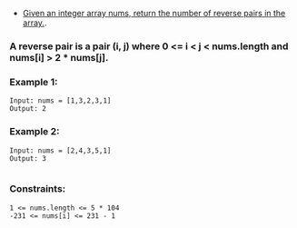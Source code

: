 - [Given an integer array nums, return the number of reverse pairs in the array.](https://leetcode.com/problems/reverse-pairs/).


### A reverse pair is a pair (i, j) where 0 <= i < j < nums.length and nums[i] > 2 * nums[j]. ###

 

### Example 1: ###
```
Input: nums = [1,3,2,3,1]
Output: 2
```
### Example 2: ###
```
Input: nums = [2,4,3,5,1]
Output: 3
 
```
### Constraints: ###
```
1 <= nums.length <= 5 * 104
-231 <= nums[i] <= 231 - 1
```

